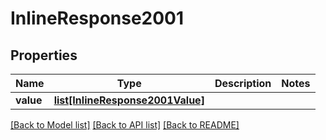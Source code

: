 # InlineResponse2001

## Properties
Name | Type | Description | Notes
------------ | ------------- | ------------- | -------------
**value** | [**list[InlineResponse2001Value]**](InlineResponse2001Value.md) |  | 

[[Back to Model list]](../README.md#documentation-for-models) [[Back to API list]](../README.md#documentation-for-api-endpoints) [[Back to README]](../README.md)

